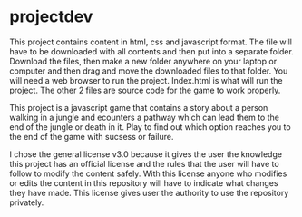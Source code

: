 # projectdev

This project contains content in html, css and javascript format. The file will have to be downloaded with all contents and then put into a separate folder. Download the files, then make a new folder anywhere on your laptop or computer and then drag and move the downloaded files to that folder. You will need a web browser to run the project. Index.html is what will run the project. The other 2 files are source code for the game to work properly. 

This project is a javascript game that contains a story about a person walking in a jungle and ecounters a pathway which can lead them to the end of the jungle or death in it. Play to find out which option reaches you to the end of the game with sucsess or failure.

I chose the general license v3.0 because it gives the user the knowledge this project has an official license and the rules that the user will have to follow to modify the content safely. With this license anyone who modifies or edits the content in this repository will have to indicate what changes they have made. This license gives user the authority to use the repository privately.

